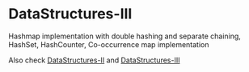 # DataStructures-III
Hashmap implementation with double hashing and separate chaining, HashSet, HashCounter, Co-occurrence map implementation

Also check [DataStructures-II](https://github.com/waleedbaroudi/DataStructures-II) and [DataStructures-III](https://github.com/waleedbaroudi/DataStructures-III)
